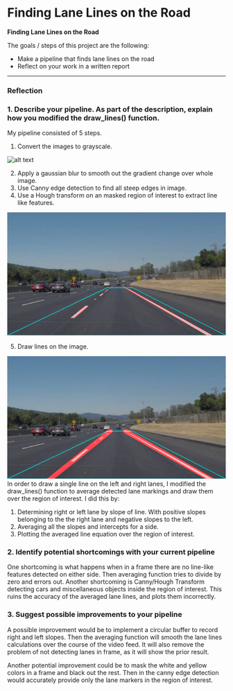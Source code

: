 # **Finding Lane Lines on the Road** 

**Finding Lane Lines on the Road**

The goals / steps of this project are the following:
* Make a pipeline that finds lane lines on the road
* Reflect on your work in a written report



[//]: # (Image References)

[image1]: ./examples/grayscale.jpg "Grayscale"

[image2]: ./test_images_output/solidWhiteCurveEdge.jpg "Edges"

[image3]: ./test_images_output/solidWhiteCurve.jpg "Extrapolate"

---

### Reflection

### 1. Describe your pipeline. As part of the description, explain how you modified the draw_lines() function.

My pipeline consisted of 5 steps.

1) Convert the images to grayscale.

![alt text][image1]

2) Apply a gaussian blur to smooth out the gradient change over whole image.
3) Use Canny edge detection to find all steep edges in image.
4) Use a Hough transform on an masked region of interest to extract line like features.

![alt text][image2]

5) Draw lines on the image.  

![alt text][image3]
In order to draw a single line on the left and right lanes, I modified the draw_lines() function to average detected lane markings and draw them over the region of interest. I did this by:

1) Determining right or left lane by slope of line. With positive slopes belonging to the the right lane and negative slopes to the left.
2) Averaging all the slopes and intercepts for a side.
3) Plotting the averaged line equation over the region of interest.

### 2. Identify potential shortcomings with your current pipeline

One shortcoming is what happens when in a frame there are no line-like features detected on either side. Then averaging function tries to divide by zero and errors out.
Another shortcoming is Canny/Hough Transform detecting cars and miscellaneous objects inside the region of interest. This ruins the accuracy of the averaged lane lines, and plots them incorrectly.

### 3. Suggest possible improvements to your pipeline

A possible improvement would be to implement a circular buffer to record right and left slopes. Then the averaging function will smooth the lane lines calculations over the course of the video feed. It will also remove the problem of not detecting lanes in frame, as it will show the prior result.

Another potential improvement could be to mask the white and yellow colors in a frame and black out the rest. Then in the canny edge detection would accurately provide only the lane markers in the region of interest.